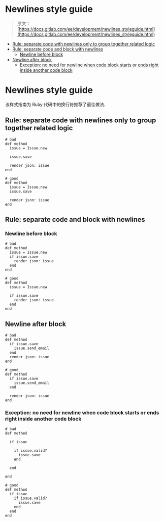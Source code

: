 # Newlines style guide

> 原文：[https://docs.gitlab.com/ee/development/newlines_styleguide.html](https://docs.gitlab.com/ee/development/newlines_styleguide.html)

*   [Rule: separate code with newlines only to group together related logic](#rule-separate-code-with-newlines-only-to-group-together-related-logic)
*   [Rule: separate code and block with newlines](#rule-separate-code-and-block-with-newlines)
    *   [Newline before block](#newline-before-block)
*   [Newline after block](#newline-after-block)
    *   [Exception: no need for newline when code block starts or ends right inside another code block](#exception-no-need-for-newline-when-code-block-starts-or-ends-right-inside-another-code-block)

# Newlines style guide[](#newlines-style-guide "Permalink")

该样式指南为 Ruby 代码中的换行符推荐了最佳做法.

## Rule: separate code with newlines only to group together related logic[](#rule-separate-code-with-newlines-only-to-group-together-related-logic "Permalink")

```
# bad
def method
  issue = Issue.new

  issue.save

  render json: issue
end 
```

```
# good
def method
  issue = Issue.new
  issue.save

  render json: issue
end 
```

## Rule: separate code and block with newlines[](#rule-separate-code-and-block-with-newlines "Permalink")

### Newline before block[](#newline-before-block "Permalink")

```
# bad
def method
  issue = Issue.new
  if issue.save
    render json: issue
  end
end 
```

```
# good
def method
  issue = Issue.new

  if issue.save
    render json: issue
  end
end 
```

## Newline after block[](#newline-after-block "Permalink")

```
# bad
def method
  if issue.save
    issue.send_email
  end
  render json: issue
end 
```

```
# good
def method
  if issue.save
    issue.send_email
  end

  render json: issue
end 
```

### Exception: no need for newline when code block starts or ends right inside another code block[](#exception-no-need-for-newline-when-code-block-starts-or-ends-right-inside-another-code-block "Permalink")

```
# bad
def method

  if issue

    if issue.valid?
      issue.save
    end

  end

end 
```

```
# good
def method
  if issue
    if issue.valid?
      issue.save
    end
  end
end 
```